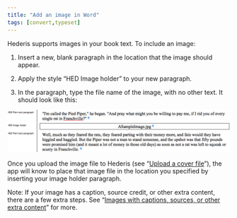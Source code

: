 ```yaml
---
title: "Add an image in Word"
tags: [convert,typeset]
---
```

 
<html><body><section data-type="chapter" class="hsecchapter" data-hederis-type="hsecchapter" id="add-an-image" data-pi-attrs="id: add-an-image; data-tags: convert,typeset;" role="doc-chapter" data-tags="convert,typeset" data-author-name=" " data-book-title=" " title="Add an image in Word"><p class="hblkp" data-hederis-type="hblkp" id="p80zHHpvb">Hederis supports images in your book text. To include an image:</p><ol class="hwprnumlist" data-hederis-type="hwprnumlist" id="ptTWNRTdB"><li class="hblkoli" data-hederis-type="hblkoli" id="libqriX0Hf"><p class="hblkoli" data-hederis-type="hblklip" id="poCfGqAA9">Insert a new, blank paragraph in the location that the image should appear.</p></li><li class="hblkoli" data-hederis-type="hblkoli" id="liRBm9zh2V"><p class="hblkoli" data-hederis-type="hblklip" id="p2vJQ5Od8">Apply the style &#8220;HED Image holder&#8221; to your new paragraph.</p></li><li class="hblkoli" data-hederis-type="hblkoli" id="lillhNOsPq"><p class="hblkoli" data-hederis-type="hblklip" id="pjpODclhy">In the paragraph, type the file name of the image, with no other text. It should look like this:</p></li></ol><img data-hederis-type="hblkimg" class="hblkimg" id="pnRkgi0sm" src="/images/image_1.png" data-img-src="/images/image_1.png"/><p class="hblkp" data-hederis-type="hblkp" id="p1YElNyu9">Once you upload the image file to Hederis (see &#8220;<a href="{% link _docs/upload-a-cover.md %}" data-hederis-type="hspana" id="p1VPXIq87"><span class="Hyperlink" data-hederis-type="hspnspan" id="p23adOLCL">Upload a cover file</span></a>&#8221;), the app will know to place that image file in the location you specified by inserting your image holder paragraph.</p><p class="hblkp" data-hederis-type="hblkp" id="pPwmRo6k6">Note: If your image has a caption, source credit, or other extra content, there are a few extra steps. See &#8220;<a href="{% link _docs/images-with-captions-etc.md %}" data-hederis-type="hspana" id="p3n84IHEt"><span class="Hyperlink" data-hederis-type="hspnspan" id="pmTeTfgLP">Images with captions, sources, or other extra content</span></a>&#8221; for more.</p></section></body></html>
